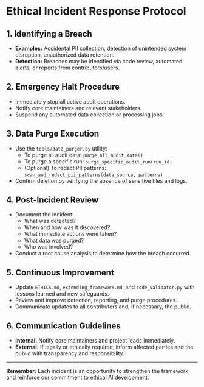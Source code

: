 # Ethical Incident Response Protocol

## 1. Identifying a Breach
- **Examples:** Accidental PII collection, detection of unintended system disruption, unauthorized data retention.
- **Detection:** Breaches may be identified via code review, automated alerts, or reports from contributors/users.

## 2. Emergency Halt Procedure
- Immediately stop all active audit operations.
- Notify core maintainers and relevant stakeholders.
- Suspend any automated data collection or processing jobs.

## 3. Data Purge Execution
- Use the `tools/data_purger.py` utility:
    - To purge all audit data: `purge_all_audit_data()`
    - To purge a specific run: `purge_specific_audit_run(run_id)`
    - (Optional) To redact PII patterns: `scan_and_redact_pii_patterns(data_source, patterns)`
- Confirm deletion by verifying the absence of sensitive files and logs.

## 4. Post-Incident Review
- Document the incident:
    - What was detected?
    - When and how was it discovered?
    - What immediate actions were taken?
    - What data was purged?
    - Who was involved?
- Conduct a root cause analysis to determine how the breach occurred.

## 5. Continuous Improvement
- Update `ETHICS.md`, `extending_framework.md`, and `code_validator.py` with lessons learned and new safeguards.
- Review and improve detection, reporting, and purge procedures.
- Communicate updates to all contributors and, if necessary, the public.

## 6. Communication Guidelines
- **Internal:** Notify core maintainers and project leads immediately.
- **External:** If legally or ethically required, inform affected parties and the public with transparency and responsibility.

---

**Remember:** Each incident is an opportunity to strengthen the framework and reinforce our commitment to ethical AI development.
